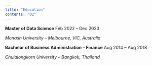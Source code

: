 ```yaml
---
title: "Education"
contents: "02"
---
```


<div class="flex justify-between">
    <span><b>Master of Data Science</b></span>   
    <span>Feb 2022 – Dec 2023</span>
</div>

<!-- Weighted Average Mark (WAM) – 84.125/100 -->

_Monash University – Melbourne, VIC, Australia_

<div class="flex justify-between">
    <span><b>Bachelor of Business Administration – Finance</b></span>
    <span>Aug 2014 – Aug 2018</span>
</div>

_Chulalongkorn University – Bangkok, Thailand_
